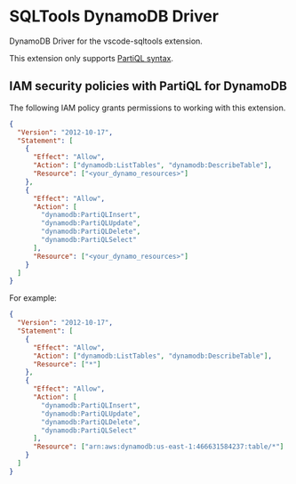 # SQLTools DynamoDB Driver

DynamoDB Driver for the vscode-sqltools extension.

This extension only supports [PartiQL syntax](https://docs.aws.amazon.com/amazondynamodb/latest/developerguide/ql-reference.html).

## IAM security policies with PartiQL for DynamoDB

The following IAM policy grants permissions to working with this extension.

```json
{
  "Version": "2012-10-17",
  "Statement": [
    {
      "Effect": "Allow",
      "Action": ["dynamodb:ListTables", "dynamodb:DescribeTable"],
      "Resource": ["<your_dynamo_resources>"]
    },
    {
      "Effect": "Allow",
      "Action": [
        "dynamodb:PartiQLInsert",
        "dynamodb:PartiQLUpdate",
        "dynamodb:PartiQLDelete",
        "dynamodb:PartiQLSelect"
      ],
      "Resource": ["<your_dynamo_resources>"]
    }
  ]
}
```

For example:

```json
{
  "Version": "2012-10-17",
  "Statement": [
    {
      "Effect": "Allow",
      "Action": ["dynamodb:ListTables", "dynamodb:DescribeTable"],
      "Resource": ["*"]
    },
    {
      "Effect": "Allow",
      "Action": [
        "dynamodb:PartiQLInsert",
        "dynamodb:PartiQLUpdate",
        "dynamodb:PartiQLDelete",
        "dynamodb:PartiQLSelect"
      ],
      "Resource": ["arn:aws:dynamodb:us-east-1:466631584237:table/*"]
    }
  ]
}
```
